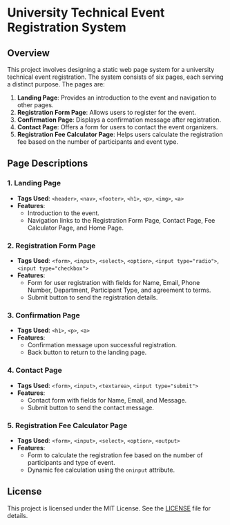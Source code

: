 # University Technical Event Registration System

## Overview

This project involves designing a static web page system for a university technical event registration. The system consists of six pages, each serving a distinct purpose. The pages are:

1. **Landing Page**: Provides an introduction to the event and navigation to other pages.
2. **Registration Form Page**: Allows users to register for the event.
3. **Confirmation Page**: Displays a confirmation message after registration.
4. **Contact Page**: Offers a form for users to contact the event organizers.
5. **Registration Fee Calculator Page**: Helps users calculate the registration fee based on the number of participants and event type.

## Page Descriptions

### 1. Landing Page
- **Tags Used**: `<header>`, `<nav>`, `<footer>`, `<h1>`, `<p>`, `<img>`, `<a>`
- **Features**:
  - Introduction to the event.
  - Navigation links to the Registration Form Page, Contact Page, Fee Calculator Page, and Home Page.

### 2. Registration Form Page
- **Tags Used**: `<form>`, `<input>`, `<select>`, `<option>`, `<input type="radio">`, `<input type="checkbox">`
- **Features**:
  - Form for user registration with fields for Name, Email, Phone Number, Department, Participant Type, and agreement to terms.
  - Submit button to send the registration details.

### 3. Confirmation Page
- **Tags Used**: `<h1>`, `<p>`, `<a>`
- **Features**:
  - Confirmation message upon successful registration.
  - Back button to return to the landing page.

### 4. Contact Page
- **Tags Used**: `<form>`, `<input>`, `<textarea>`, `<input type="submit">`
- **Features**:
  - Contact form with fields for Name, Email, and Message.
  - Submit button to send the contact message.

### 5. Registration Fee Calculator Page
- **Tags Used**: `<form>`, `<input>`, `<select>`, `<option>`, `<output>`
- **Features**:
  - Form to calculate the registration fee based on the number of participants and type of event.
  - Dynamic fee calculation using the `oninput` attribute.

## License

This project is licensed under the MIT License. See the [LICENSE](LICENSE) file for details.